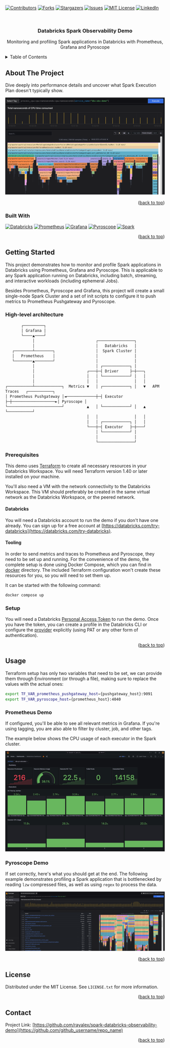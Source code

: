 <!-- Improved compatibility of back to top link: See: https://github.com/othneildrew/Best-README-Template/pull/73 -->
<a name="readme-top"></a>
<!--
*** Thanks for checking out the Best-README-Template. If you have a suggestion
*** that would make this better, please fork the repo and create a pull request
*** or simply open an issue with the tag "enhancement".
*** Don't forget to give the project a star!
*** Thanks again! Now go create something AMAZING! :D
-->



<!-- PROJECT SHIELDS -->
<!--
*** I'm using markdown "reference style" links for readability.
*** Reference links are enclosed in brackets [ ] instead of parentheses ( ).
*** See the bottom of this document for the declaration of the reference variables
*** for contributors-url, forks-url, etc. This is an optional, concise syntax you may use.
*** https://www.markdownguide.org/basic-syntax/#reference-style-links
-->
[![Contributors][contributors-shield]][contributors-url]
[![Forks][forks-shield]][forks-url]
[![Stargazers][stars-shield]][stars-url]
[![Issues][issues-shield]][issues-url]
[![MIT License][license-shield]][license-url]
[![LinkedIn][linkedin-shield]][linkedin-url]


<!-- PROJECT LOGO -->
<br />
<div align="center">
<h3 align="center">Databricks Spark Observability Demo</h3>

  <p align="center">
    Monitoring and profiling Spark applications in Databricks with Prometheus, Grafana and Pyroscope
  </p>
</div>

<!-- TABLE OF CONTENTS -->
<details>
  <summary>Table of Contents</summary>
  <ol>
    <li>
      <a href="#about-the-project">About The Project</a>
      <ul>
        <li><a href="#built-with">Built With</a></li>
      </ul>
    </li>
    <li>
      <a href="#getting-started">Getting Started</a>
      <ul>
        <li><a href="#prerequisites">Prerequisites</a></li>
        <li><a href="#installation">Installation</a></li>
      </ul>
    </li>
    <li><a href="#usage">Usage</a></li>
    <li><a href="#roadmap">Roadmap</a></li>
    <li><a href="#contributing">Contributing</a></li>
    <li><a href="#license">License</a></li>
    <li><a href="#contact">Contact</a></li>
    <li><a href="#acknowledgments">Acknowledgments</a></li>
  </ol>
</details>



<!-- ABOUT THE PROJECT -->
## About The Project
Dive deeply into performance details and uncover what Spark Execution Plan doesn't typically show.

![Product Name Screen Shot][product-screenshot]

<p align="right">(<a href="#readme-top">back to top</a>)</p>

### Built With

[![Databricks][Databricks.com]][Databricks-url]
[![Prometheus][Prometheus.com]][Prometheus-url]
[![Grafana][Grafana.com]][Grafana-url]
[![Pyroscope][Pyroscope.com]][Pyroscope-url]
[![Spark][Spark]][Spark-url]

<p align="right">(<a href="#readme-top">back to top</a>)</p>



<!-- GETTING STARTED -->
## Getting Started
This project demonstrates how to monitor and profile Spark applications in Databricks using Prometheus, Grafana and Pyroscope. This is applicable to any Spark application running on Databricks, including batch, streaming, and interactive workloads (including ephemeral Jobs).

Besides Prometheus, Pyroscope and Grafana, this project will create a small single-node Spark Cluster and a set of init scripts to configure it to push metrics to Prometheus Pushgateway and Pyroscope.


### High-level architecture

```
       ┌─────────┐                                                                         
       │ Grafana │                                                                         
       └────▲────┘                                                                         
            │                           ┌────────────────┐                                 
            │                           │   Databricks   │                                 
   ┌────────┴────────┐                  │  Spark Cluster │                                 
   │   Prometheus    │                  │                │                                 
   └────────▲────────┘                  │                │                                 
            │                           │ ┌────────────┐ │                                 
            │                       ┌───┼─┤ Driver     ├─┼───┐                             
            │                       │   │ └────────────┘ │   │                             
            │                       │   │                │   │                             
┌───────────┴────────────┐  Metrics ▼   │ ┌────────────┐ │   ▼   APM Traces   ┌───────────┐
│ Prometheus Pushgateway │◄─────────────┼─┤ Executor   ├─┼───────────────────►│ Pyroscope │
└────────────────────────┘          ▲   │ └────────────┘ │   ▲                └───────────┘
                                    │   │                │   │                             
                                    │   │ ┌────────────┐ │   │                             
                                    └───┼─┤ Executor   ├─┼───┘                             
                                        │ └────────────┘ │                                 
                                        │                │                                 
                                        └────────────────┘                                 
```

### Prerequisites

This demo uses [Terraform](https://www.terraform.io/) to create all necessary resources in your Databricks Workspace. You will need Terraform version 1.40 or later installed on your machine.

You'll also need a VM with the network connectivity to the Databricks Workspace. This VM should preferably be created in the same virtual network as the Databricks Workspace, or the peered network. 

#### Databricks

You will need a Databricks account to run the demo if you don't have one already. You can sign up for a free account at [https://databricks.com/try-databricks](https://databricks.com/try-databricks).

#### Tooling

In order to send metrics and traces to Prometheus and Pyroscope, they need to be set up and running. For the convenience of the demo, the complete setup is done using Docker Compose, which you can find in [docker](docker) directory. The included Terraform configuration won't create these resources for you, so you will need to set them up.

It can be started with the following command:
```sh
docker compose up
```

### Setup
You will need a Databricks [Personal Access Token](https://docs.databricks.com/dev-tools/api/latest/authentication.html#generate-a-token) to run the demo. Once you have the token, you can create a profile in the Databricks CLI or configure the [provider](provider.tf) explicitly (using PAT or any other form of authentication).

<p align="right">(<a href="#readme-top">back to top</a>)</p>


<!-- USAGE EXAMPLES -->
## Usage

Terraform setup has only two variables that need to be set, we can provide them through Environment (or through a file), making sure to replace the values with the actual ones:

```sh
export TF_VAR_prometheus_pushgateway_host={pushgateway_host}:9091
export TF_VAR_pyroscope_host={prometheus_host}:4040
```

### Prometheus Demo
If configured, you'll be able to see all relevant metrics in Grafana. If you're using tagging, you are also able to filter by cluster, job, and other tags.

The example below shows the CPU usage of each executor in the Spark cluster.

![Prometheus Demo](img/prometheus_dashboard.jpg)

### Pyroscope Demo
If set correctly, here's what you should get at the end. The following example demonstrates profiling a Spark application that is bottlenecked by reading `lzw` compressed files, as well as using `regex` to process the data.

![Pyroscope Demo](img/pyroscope_demo.png)

<p align="right">(<a href="#readme-top">back to top</a>)</p>


<!-- LICENSE -->
## License

Distributed under the MIT License. See `LICENSE.txt` for more information.

<p align="right">(<a href="#readme-top">back to top</a>)</p>

<!-- CONTACT -->
## Contact

Project Link: [https://github.com/rayalex/spark-databricks-observability-demo](https://github.com/github_username/repo_name)

<p align="right">(<a href="#readme-top">back to top</a>)</p>

<!-- MARKDOWN LINKS & IMAGES -->
<!-- https://www.markdownguide.org/basic-syntax/#reference-style-links -->
[contributors-shield]: https://img.shields.io/github/contributors/rayalex/spark-databricks-observability-demo.svg?style=for-the-badge
[contributors-url]: https://github.com/rayalex/spark-databricks-observability-demo/graphs/contributors
[forks-shield]: https://img.shields.io/github/forks/rayalex/spark-databricks-observability-demo.svg?style=for-the-badge
[forks-url]: https://github.com/rayalex/spark-databricks-observability-demo/network/members
[stars-shield]: https://img.shields.io/github/stars/rayalex/spark-databricks-observability-demo.svg?style=for-the-badge
[stars-url]: https://github.com/rayalex/spark-databricks-observability-demo/stargazers
[issues-shield]: https://img.shields.io/github/issues/rayalex/spark-databricks-observability-demo.svg?style=for-the-badge
[issues-url]: https://github.com/rayalex/spark-databricks-observability-demo/issues
[license-shield]: https://img.shields.io/github/license/rayalex/spark-databricks-observability-demo.svg?style=for-the-badge
[license-url]: https://github.com/rayalex/spark-databricks-observability-demo/blob/master/LICENSE.txt
[linkedin-shield]: https://img.shields.io/badge/-LinkedIn-black.svg?style=for-the-badge&logo=linkedin&colorB=555
[linkedin-url]: https://linkedin.com/in/aleksandar-dragojevic/
[product-screenshot]: img/pyroscope.png
[Next.js]: https://img.shields.io/badge/next.js-000000?style=for-the-badge&logo=nextdotjs&logoColor=white
[Next-url]: https://nextjs.org/
[React.js]: https://img.shields.io/badge/React-20232A?style=for-the-badge&logo=react&logoColor=61DAFB
[React-url]: https://reactjs.org/
[Vue.js]: https://img.shields.io/badge/Vue.js-35495E?style=for-the-badge&logo=vuedotjs&logoColor=4FC08D
[Vue-url]: https://vuejs.org/
[Angular.io]: https://img.shields.io/badge/Angular-DD0031?style=for-the-badge&logo=angular&logoColor=white
[Angular-url]: https://angular.io/
[Svelte.dev]: https://img.shields.io/badge/Svelte-4A4A55?style=for-the-badge&logo=svelte&logoColor=FF3E00
[Svelte-url]: https://svelte.dev/
[Laravel.com]: https://img.shields.io/badge/Laravel-FF2D20?style=for-the-badge&logo=laravel&logoColor=white
[Laravel-url]: https://laravel.com
[Bootstrap.com]: https://img.shields.io/badge/Bootstrap-563D7C?style=for-the-badge&logo=bootstrap&logoColor=white
[Bootstrap-url]: https://getbootstrap.com
[JQuery.com]: https://img.shields.io/badge/jQuery-0769AD?style=for-the-badge&logo=jquery&logoColor=white
[JQuery-url]: https://jquery.com
[Databricks.com]: https://img.shields.io/badge/Databricks-FF2D20?style=for-the-badge&logo=databricks&logoColor=white
[Databricks-url]: https://databricks.com
[Prometheus.com]: https://img.shields.io/badge/Prometheus-000000?style=for-the-badge&logo=prometheus&logoColor=E6522C
[Prometheus-url]: https://prometheus.io
[Grafana.com]: https://img.shields.io/badge/Grafana-F46800?style=for-the-badge&logo=grafana&logoColor=white
[Grafana-url]: https://grafana.com
[Pyroscope.com]: https://img.shields.io/badge/Pyroscope-FF2D20?style=for-the-badge&logo=pyroscope&logoColor=white
[Pyroscope-url]: https://pyroscope.io
[Spark]: https://img.shields.io/badge/Apache_Spark-E25A1C?style=for-the-badge&logo=apache-spark&logoColor=white
[Spark-url]: https://spark.apache.org
